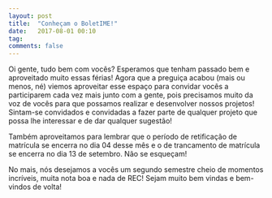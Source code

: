 ```yaml
---
layout: post
title:  "Conheçam o BoletIME!"
date:   2017-08-01 00:10
tag:
comments: false 
---
```

Oi gente, tudo bem com vocês? Esperamos que tenham passado bem e aproveitado 
muito essas férias! Agora que a preguiça acabou (mais ou menos, né) viemos 
aproveitar esse espaço para convidar vocês a participarem cada vez mais junto 
com a gente, pois precisamos muito da voz de vocês para que possamos realizar 
e desenvolver nossos projetos! Sintam-se convidados e convidadas a fazer parte 
de qualquer projeto que possa lhe interessar e de dar qualquer sugestão!

Também aproveitamos para lembrar que o período de retificação de matrícula se 
encerra no dia 04 desse mês e o de trancamento de matrícula se encerra no dia 
13 de setembro. Não se esqueçam!

No mais, nós desejamos a vocês um segundo semestre cheio de momentos incríveis,
muita nota boa e nada de REC! Sejam muito bem vindas e bem-vindos de volta!
